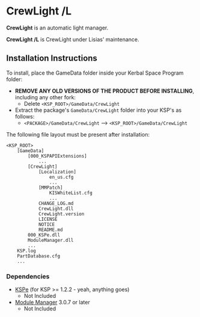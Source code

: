 # CrewLight /L

**CrewLight** is an automatic light manager.

**CrewLight /L** is CrewLight under Lisias' maintenance.


## Installation Instructions

To install, place the GameData folder inside your Kerbal Space Program folder:

* **REMOVE ANY OLD VERSIONS OF THE PRODUCT BEFORE INSTALLING**, including any other fork:
	+ Delete `<KSP_ROOT>/GameData/CrewLight`
* Extract the package's `GameData/CrewLight` folder into your KSP's as follows:
	+ `<PACKAGE>/GameData/CrewLight` --> `<KSP_ROOT>/GameData/CrewLight`

The following file layout must be present after installation:

```
<KSP_ROOT>
	[GameData]
		[000_KSPAPIExtensions]
			...
		[CrewLight]
			[Localization]
				en_us.cfg
				...
			[MMPatch]
				KISWhiteList.cfg
				...
			CHANGE_LOG.md
			CrewLight.dll
			CrewLight.version
			LICENSE
			NOTICE
			README.md
		000_KSPe.dll
		ModuleManager.dll
		...
	KSP.log
	PartDatabase.cfg
	...
```

### Dependencies

* [KSPe](https://github.com/net-lisias-ksp/KSPAPIExtensions/releases/) (for KSP >= 1.2.2 - yeah, anything goes)
	+ Not Included
* [Module Manager](https://forum.kerbalspaceprogram.com/index.php?/topic/50533-*) 3.0.7 or later
	+ Not Included
